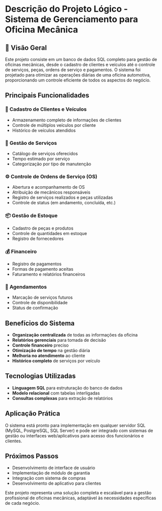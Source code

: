 # Descrição do Projeto Lógico - Sistema de Gerenciamento para Oficina Mecânica

## 📌 Visão Geral
Este projeto consiste em um banco de dados SQL completo para gestão de oficinas mecânicas, desde o cadastro de clientes e veículos até o controle de serviços, peças, ordens de serviço e pagamentos. O sistema foi projetado para otimizar as operações diárias de uma oficina automotiva, proporcionando um controle eficiente de todos os aspectos do negócio.

## Principais Funcionalidades

### 🚗 **Cadastro de Clientes e Veículos**
- Armazenamento completo de informações de clientes
- Controle de múltiplos veículos por cliente
- Histórico de veículos atendidos

### 🔧 **Gestão de Serviços**
- Catálogo de serviços oferecidos
- Tempo estimado por serviço
- Categorização por tipo de manutenção

### ⚙️ **Controle de Ordens de Serviço (OS)**
- Abertura e acompanhamento de OS
- Atribuição de mecânicos responsáveis
- Registro de serviços realizados e peças utilizadas
- Controle de status (em andamento, concluída, etc.)

### 📦 **Gestão de Estoque**
- Cadastro de peças e produtos
- Controle de quantidades em estoque
- Registro de fornecedores

### 💰 **Financeiro**
- Registro de pagamentos
- Formas de pagamento aceitas
- Faturamento e relatórios financeiros

### 📅 **Agendamentos**
- Marcação de serviços futuros
- Controle de disponibilidade
- Status de confirmação

## Benefícios do Sistema

- **Organização centralizada** de todas as informações da oficina
- **Relatórios gerenciais** para tomada de decisão
- **Controle financeiro** preciso
- **Otimização de tempo** na gestão diária
- **Melhoria no atendimento** ao cliente
- **Histórico completo** de serviços por veículo

## Tecnologias Utilizadas
- **Linguagem SQL** para estruturação do banco de dados
- **Modelo relacional** com tabelas interligadas
- **Consultas complexas** para extração de relatórios

## Aplicação Prática
O sistema está pronto para implementação em qualquer servidor SQL (MySQL, PostgreSQL, SQL Server) e pode ser integrado com sistemas de gestão ou interfaces web/aplicativos para acesso dos funcionários e clientes.

## Próximos Passos
- Desenvolvimento de interface de usuário
- Implementação de módulo de garantia
- Integração com sistema de compras
- Desenvolvimento de aplicativo para clientes

Este projeto representa uma solução completa e escalável para a gestão profissional de oficinas mecânicas, adaptável às necessidades específicas de cada negócio.

